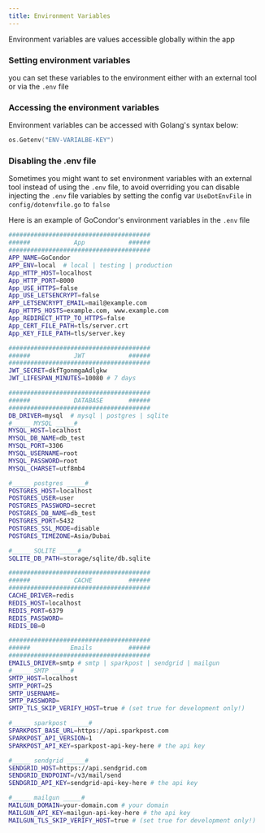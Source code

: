 ```yaml
---
title: Environment Variables
---
```

Environment variables are values accessible globally within the app
### Setting environment variables
you can set these variables to the environment either with an external tool or via the `.env` file  

### Accessing the environment variables
Environment variables can be accessed with Golang's syntax below:
```go
os.Getenv("ENV-VARIALBE-KEY")
```

### Disabling the .env file
Sometimes you might want to set environment variables with an external tool instead of using the `.env` file, to avoid overriding you can disable injecting the `.env` file variables by setting the config var `UseDotEnvFile` in `config/dotenvfile.go` to `false`

Here is an example of GoCondor's environment variables in the `.env` file
```bash
#######################################
######            App            ######
#######################################
APP_NAME=GoCondor
APP_ENV=local  # local | testing | production
App_HTTP_HOST=localhost
App_HTTP_PORT=8000
App_USE_HTTPS=false
App_USE_LETSENCRYPT=false
APP_LETSENCRYPT_EMAIL=mail@example.com
App_HTTPS_HOSTS=example.com, www.example.com
App_REDIRECT_HTTP_TO_HTTPS=false
App_CERT_FILE_PATH=tls/server.crt
App_KEY_FILE_PATH=tls/server.key

#######################################
######            JWT            ######
#######################################
JWT_SECRET=dkfTgonmgaAdlgkw
JWT_LIFESPAN_MINUTES=10080 # 7 days

#######################################
######            DATABASE       ######
#######################################
DB_DRIVER=mysql  # mysql | postgres | sqlite
#_____ MYSQL _____#
MYSQL_HOST=localhost
MYSQL_DB_NAME=db_test
MYSQL_PORT=3306
MYSQL_USERNAME=root
MYSQL_PASSWORD=root
MYSQL_CHARSET=utf8mb4

#_____ postgres _____#
POSTGRES_HOST=localhost
POSTGRES_USER=user
POSTGRES_PASSWORD=secret
POSTGRES_DB_NAME=db_test
POSTGRES_PORT=5432
POSTGRES_SSL_MODE=disable
POSTGRES_TIMEZONE=Asia/Dubai

#_____ SQLITE _____#
SQLITE_DB_PATH=storage/sqlite/db.sqlite

#######################################
######            CACHE          ######
#######################################
CACHE_DRIVER=redis
REDIS_HOST=localhost
REDIS_PORT=6379
REDIS_PASSWORD=
REDIS_DB=0

#######################################
######           Emails          ######
#######################################
EMAILS_DRIVER=smtp # smtp | sparkpost | sendgrid | mailgun
#_____ SMTP _____#
SMTP_HOST=localhost
SMTP_PORT=25
SMTP_USERNAME=
SMTP_PASSWORD=
SMTP_TLS_SKIP_VERIFY_HOST=true # (set true for development only!)

#_____ sparkpost _____#
SPARKPOST_BASE_URL=https://api.sparkpost.com
SPARKPOST_API_VERSION=1
SPARKPOST_API_KEY=sparkpost-api-key-here # the api key

#_____ sendgrid _____#
SENDGRID_HOST=https://api.sendgrid.com
SENDGRID_ENDPOINT=/v3/mail/send
SENDGRID_API_KEY=sendgrid-api-key-here # the api key

#_____ mailgun _____#
MAILGUN_DOMAIN=your-domain.com # your domain
MAILGUN_API_KEY=mailgun-api-key-here # the api key
MAILGUN_TLS_SKIP_VERIFY_HOST=true # (set true for development only!)
```
